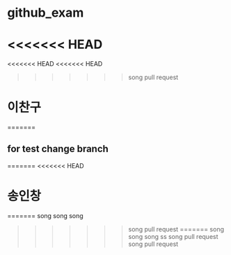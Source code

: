 # github_exam

<<<<<<< HEAD
=======
<<<<<<< HEAD
<<<<<<< HEAD
>>>>>>> song pull request

# 이찬구
=======
## for test change branch
=======
<<<<<<< HEAD
# 송인창
=======
song song song
>>>>>>> song pull request
=======
song song song ss
>>>>>>> song pull request
>>>>>>> song pull request
